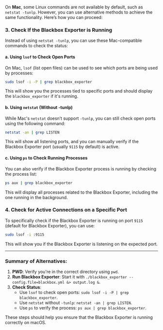 On **Mac**, some Linux commands are not available by default, such as `netstat -tunlp`. However, you can use alternative methods to achieve the same functionality. Here’s how you can proceed:

### 3. **Check If the Blackbox Exporter is Running**
Instead of using `netstat -tunlp`, you can use these Mac-compatible commands to check the status:

#### **a. Using `lsof` to Check Open Ports**
On Mac, `lsof` (list open files) can be used to see which ports are being used by processes:

```bash
sudo lsof -i -P | grep blackbox_exporter
```

This will show you the processes tied to specific ports and should display the `blackbox_exporter` if it's running.

#### **b. Using `netstat` (Without -tunlp)**
While Mac's `netstat` doesn’t support `-tunlp`, you can still check open ports using the following command:

```bash
netstat -an | grep LISTEN
```

This will show all listening ports, and you can manually verify if the Blackbox Exporter port (usually `9115` by default) is active.

#### **c. Using `ps` to Check Running Processes**
You can also verify if the Blackbox Exporter process is running by checking the process list:

```bash
ps aux | grep blackbox_exporter
```

This will display all processes related to the Blackbox Exporter, including the one running in the background.

### 4. **Check for Active Connections on a Specific Port**
To specifically check if the Blackbox Exporter is running on port `9115` (default for Blackbox Exporter), you can use:

```bash
sudo lsof -i :9115
```

This will show you if the Blackbox Exporter is listening on the expected port.

---

### Summary of Alternatives:
1. **PWD**: Verify you're in the correct directory using `pwd`.
2. **Run Blackbox Exporter**: Start it with `./blackbox_exporter --config.file=blackbox.yml &> output.log &`.
3. **Check Status**:
   - Use `lsof` to check open ports: `sudo lsof -i -P | grep blackbox_exporter`.
   - Use `netstat` without `-tunlp`: `netstat -an | grep LISTEN`.
   - Use `ps` to verify the process: `ps aux | grep blackbox_exporter`.

These steps should help you ensure that the Blackbox Exporter is running correctly on macOS.
